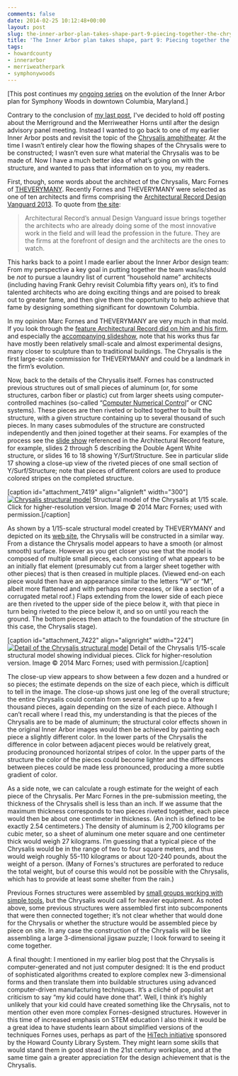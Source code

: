 ```yaml
---
comments: false
date: 2014-02-25 10:12:48+00:00
layout: post
slug: the-inner-arbor-plan-takes-shape-part-9-piecing-together-the-chrysalis
title: 'The Inner Arbor plan takes shape, part 9: Piecing together the Chrysalis'
tags:
- howardcounty
- innerarbor
- merriweatherpark
- symphonywoods
---
```


[This post continues my [ongoing series](/tag/innerarbor/) on the evolution of the Inner Arbor plan for Symphony Woods in downtown Columbia, Maryland.]

Contrary to the conclusion of [my last post](/2014/02/23/the-inner-arbor-plan-takes-shape-part-8/), I've decided to hold off posting about the Merriground and the Merriweather Horns until after the design advisory panel meeting. Instead I wanted to go back to one of my earlier Inner Arbor posts and revisit the topic of the [Chrysalis amphitheater](/2013/12/09/the-inner-arbor-plan-takes-shape-part-6/). At the time I wasn’t entirely clear how the flowing shapes of the Chrysalis were to be constructed; I wasn’t even sure what material the Chrysalis was to be made of. Now I have a much better idea of what’s going on with the structure, and wanted to pass that information on to you, my readers.

First, though, some words about the architect of the Chrysalis, Marc Fornes of [THEVERYMANY](http://theverymany.com/). Recently Fornes and THEVERYMANY were selected as one of ten architects and firms comprising the [Architectural Record Design Vanguard 2013](http://archrecord.construction.com/features/designvanguard/2013.asp). To quote from [the site](http://archrecord.construction.com/features/designvanguard/):


<blockquote>Architectural Record’s annual Design Vanguard issue brings together the architects who are already doing some of the most innovative work in the field and will lead the profession in the future. They are the firms at the forefront of design and the architects are the ones to watch.</blockquote>


This harks back to a point I made earlier about the Inner Arbor design team: From my perspective a key goal in putting together the team was/is/should be _not_ to pursue a laundry list of current “household name” architects (including having Frank Gehry revisit Columbia fifty years on), it’s to find talented architects who are doing exciting things and are poised to break out to greater fame, and then give them the opportunity to help achieve that fame by designing something significant for downtown Columbia.

In my opinion Marc Fornes and THEVERYMANY are very much in that mold. If you look through the [feature Architectural Record did on him and his firm](http://archrecord.construction.com/features/designvanguard/2013/1312-Marc-Fornes-TheVeryMany.asp), and especially the [accompanying slideshow](http://archrecord.construction.com/features/designvanguard/2013/1312-Marc-Fornes-TheVeryMany-slideshow.asp), note that his works thus far have mostly been relatively small-scale and almost experimental designs, many closer to sculpture than to traditional buildings. The Chrysalis is the first large-scale commission for THEVERYMANY and could be a landmark in the firm’s evolution.

Now, back to the details of the Chrysalis itself. Fornes has constructed previous structures out of small pieces of aluminum (or, for some structures, carbon fiber or plastic) cut from larger sheets using computer-controlled machines (so-called “[Computer Numerical Control](http://en.wikipedia.org/wiki/Numerical_control)” or CNC systems). These pieces are then riveted or bolted together to built the structure, with a given structure containing up to several thousand of such pieces. In many cases submodules of the structure are constructed independently and then joined together at their seams. For examples of the process see the [slide show](http://archrecord.construction.com/features/designvanguard/2013/1312-Marc-Fornes-TheVeryMany-slideshow.asp) referenced in the Architectural Record feature, for example, slides 2 through 5 describing the Double Agent White structure, or slides 16 to 18 showing Y/Surf/Structure. See in particular slide 17 showing a close-up view of the riveted pieces of one small section of Y/Surf/Structure; note that pieces of different colors are used to produce colored stripes on the completed structure.

[caption id="attachment_7419" align="alignleft" width="300"][![Chrysalis structural model](http://hecker.files.wordpress.com/2014/12/140124_amphi-model10_ps_fornes_s.jpg?w=300)](http://hecker.files.wordpress.com/2014/12/140124_amphi-model10_ps_fornes_s.jpg) Structural model of the Chrysalis at 1/15 scale. Click for higher-resolution version. Image © 2014 Marc Fornes; used with permission.[/caption]

As shown by a 1/15-scale structural model created by THEVERYMANY and depicted on its [web site](http://theverymany.com/buildings/13_merriweather-park/), the Chrysalis will be constructed in a similar way. From a distance the Chrysalis model appears to have a smooth (or almost smooth) surface. However as you get closer you see that the model is composed of multiple small pieces, each consisting of what appears to be an initially flat element (presumably cut from a larger sheet together with other pieces) that is then creased in multiple places. (Viewed end-on each piece would then have an appearance similar to the letters “W” or “M”, albeit more flattened and with perhaps more creases, or like a section of a corrugated metal roof.) Flaps extending from the lower side of each piece are then riveted to the upper side of the piece below it, with that piece in turn being riveted to the piece below it, and so on until you reach the ground. The bottom pieces then attach to the foundation of the structure (in this case, the Chrysalis stage).

[caption id="attachment_7422" align="alignright" width="224"][![Detail of the Chrysalis structural model](http://hecker.files.wordpress.com/2014/12/140124_amphi-model5_ps_fornes_s.jpg?w=224)](http://hecker.files.wordpress.com/2014/12/140124_amphi-model5_ps_fornes_s.jpg) Detail of the Chrysalis 1/15-scale structural model showing individual pieces. Click for higher-resolution version. Image © 2014 Marc Fornes; used with permission.[/caption]

The close-up view appears to show between a few dozen and a hundred or so pieces; the estimate depends on the size of each piece, which is difficult to tell in the image. The close-up shows just one leg of the overall structure; the entire Chrysalis could contain from several hundred up to a few thousand pieces, again depending on the size of each piece. Although I can’t recall where I read this, my understanding is that the pieces of the Chrysalis are to be made of aluminum; the structural color effects shown in the original Inner Arbor images would then be achieved by painting each piece a slightly different color. In the lower parts of the Chrysalis the difference in color between adjacent pieces would be relatively great, producing pronounced horizontal stripes of color. In the upper parts of the structure the color of the pieces could become lighter and the differences between pieces could be made less pronounced, producing a more subtle gradient of color.

As a side note, we can calculate a rough estimate for the weight of each piece of the Chrysalis. Per Marc Fornes in the pre-submission meeting, the thickness of the Chrysalis shell is less than an inch. If we assume that the maximum thickness corresponds to two pieces riveted together, each piece would then be about one centimeter in thickness. (An inch is defined to be exactly 2.54 centimeters.) The density of aluminum is 2,700 kilograms per cubic meter, so a sheet of aluminum one meter square and one centimeter thick would weigh 27 kilograms. I’m guessing that a typical piece of the Chrysalis would be in the range of two to four square meters, and thus would weigh roughly 55-110 kilograms or about 120-240 pounds, about the weight of a person. (Many of Fornes's structures are perforated to reduce the total weight, but of course this would not be possible with the Chrysalis, which has to provide at least some shelter from the rain.)

Previous Fornes structures were assembled by [small groups working with simple tools](http://krishenning.com/theverymany/), but the Chrysalis would call for heavier equipment. As noted above, some previous structures were assembled first into subcomponents that were then connected together; it’s not clear whether that would done for the Chrysalis or whether the structure would be assembled piece by piece on site. In any case the construction of the Chrysalis will be like assembling a large 3-dimensional jigsaw puzzle; I look forward to seeing it come together.

A final thought: I mentioned in my earlier blog post that the Chrysalis is computer-generated and not just computer designed: It is the end product of sophisticated algorithms created to explore complex new 3-dimensional forms and then translate them into buildable structures using advanced computer-driven manufacturing techniques. It’s a cliché of populist art criticism to say “my kid could have done that”. Well, I think it’s highly unlikely that your kid could have created something like the Chrysalis, not to mention other even more complex Fornes-designed structures. However in this time of increased emphasis on STEM education I also think it would be a great idea to have students learn about simplified versions of the techniques Fornes uses, perhaps as part of the [HiTech initiative](http://hclibrary.org/index.php?page=691) sponsored by the Howard County Library System. They might learn some skills that would stand them in good stead in the 21st century workplace, and at the same time gain a greater appreciation for the design achievement that is the Chrysalis.


